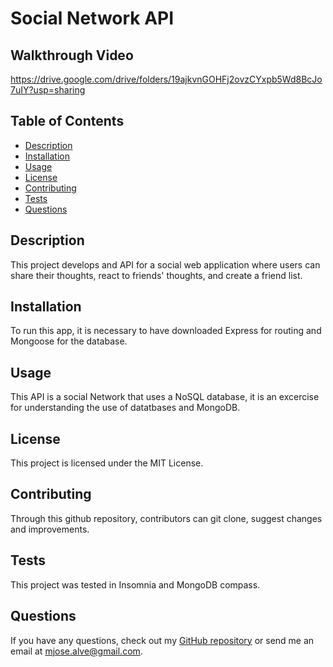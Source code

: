 
# Social Network API

## Walkthrough Video
https://drive.google.com/drive/folders/19ajkvnGOHFj2ovzCYxpb5Wd8BcJo7uIY?usp=sharing

## Table of Contents
- [Description](#description)
- [Installation](#installation)
- [Usage](#usage)
- [License](#license)
- [Contributing](#contributing)
- [Tests](#tests)
- [Questions](#questions)

## Description
This project develops and API for a social web application where users can share their thoughts, react to friends' thoughts, and create a friend list. 

## Installation
To run this app, it is necessary to have downloaded Express for routing and Mongoose for the database.

## Usage
This API is a social Network that uses a NoSQL database, it is an excercise for understanding the use of datatbases and MongoDB.

## License
This project is licensed under the MIT License.

## Contributing
Through this github repository, contributors can git clone, suggest changes and improvements.

## Tests
This project was tested in Insomnia and MongoDB compass.

## Questions
If you have any questions, check out my [GitHub repository](https://github.com/MajoAlvarezcode) or send me an email at mjose.alve@gmail.com.
